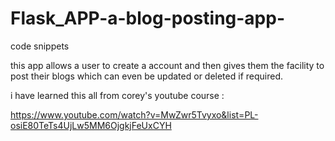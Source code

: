 # Flask_APP-a-blog-posting-app-
code snippets

this app allows a user to create a account and then gives them the 
facility to post their blogs which can even be updated or deleted if required.


i have learned this all from corey's youtube course : 
  
https://www.youtube.com/watch?v=MwZwr5Tvyxo&list=PL-osiE80TeTs4UjLw5MM6OjgkjFeUxCYH
